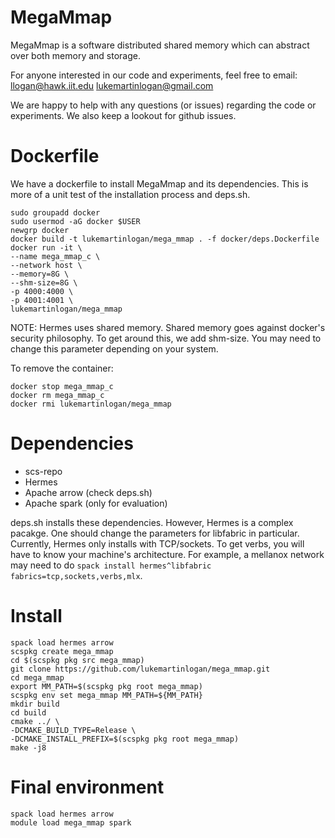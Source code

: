 # MegaMmap

MegaMmap is a software distributed shared memory which can abstract over both memory
and storage.

For anyone interested in our code and experiments, feel free to email:
llogan@hawk.iit.edu
lukemartinlogan@gmail.com

We are happy to help with any questions (or issues) 
regarding the code or experiments. We also keep a lookout for
github issues.

# Dockerfile

We have a dockerfile to install MegaMmap and its dependencies. This is more
of a unit test of the installation process and deps.sh.

```
sudo groupadd docker
sudo usermod -aG docker $USER
newgrp docker
docker build -t lukemartinlogan/mega_mmap . -f docker/deps.Dockerfile
docker run -it \
--name mega_mmap_c \
--network host \
--memory=8G \
--shm-size=8G \
-p 4000:4000 \
-p 4001:4001 \
lukemartinlogan/mega_mmap
```

NOTE: Hermes uses shared memory. Shared memory goes against docker's security
philosophy. To get around this, we add shm-size. You may need to change
this parameter depending on your system.

To remove the container:
```
docker stop mega_mmap_c
docker rm mega_mmap_c
docker rmi lukemartinlogan/mega_mmap
```

# Dependencies

* scs-repo
* Hermes
* Apache arrow (check deps.sh)
* Apache spark (only for evaluation)

deps.sh installs these dependencies. However, Hermes is a complex pacakge.
One should change the parameters for libfabric in particular. Currently,
Hermes only installs with TCP/sockets. To get verbs, you will have to know
your machine's architecture. For example, a mellanox network may need to
do ``spack install hermes^libfabric fabrics=tcp,sockets,verbs,mlx``.

# Install

```
spack load hermes arrow
scspkg create mega_mmap
cd $(scspkg pkg src mega_mmap)
git clone https://github.com/lukemartinlogan/mega_mmap.git
cd mega_mmap
export MM_PATH=$(scspkg pkg root mega_mmap)
scspkg env set mega_mmap MM_PATH=${MM_PATH}
mkdir build
cd build
cmake ../ \
-DCMAKE_BUILD_TYPE=Release \
-DCMAKE_INSTALL_PREFIX=$(scspkg pkg root mega_mmap)
make -j8
```

# Final environment

```
spack load hermes arrow
module load mega_mmap spark
```